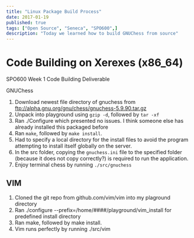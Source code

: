 ```yaml
---
title: "Linux Package Build Process"
date: 2017-01-19
published: true
tags: ["Open Source", "Seneca", "SPO600",]
description: "Today we learned how to build GNUChess from source" 
---
```


# Code Building on Xerexes (x86_64)

SPO600 Week 1 Code Building Deliverable

GNUChess

1. Download newest file directory of gnuchess from ftp://alpha.gnu.org/gnu/chess/gnuchess-5.9.90.tar.gz 
2. Unpack into playground using `gzip -d`, followed by `tar -xf` 
3. Ran ./Configure which presented no issues. I think someone else has already installed this packaged before 
4. Ran `make`, followed by `make install`. 
5. Had to specify a local directory for the install files to avoid the program attempting to install itself globally on the server. 
6. In the src folder, copying the `gnuchess.ini` file to the specified folder (because it does not copy correctly?) is required to run the application. 
7. Enjoy terminal chess by running `./src/gnuchess`

## VIM

1. Cloned the git repo from github.com/vim/vim into my plaground directory 
2. Ran ./configure --prefix=/home/####/playground/vim_install for predefined install directory 
3. Ran make, followed by make install. 
4. Vim runs perfectly by running ./src/vim
